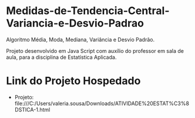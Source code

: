 # Medidas-de-Tendencia-Central-Variancia-e-Desvio-Padrao

Algoritmo Média, Moda, Mediana, Variância e Desvio Padrão.

Projeto desenvolvido em Java Script com auxílio do professor em sala de aula, para a disciplina de Estatística Aplicada.

# Link do Projeto Hospedado

 * Projeto: file:///C:/Users/valeria.sousa/Downloads/ATIVIDADE%20ESTAT%C3%8DSTICA-1.html

